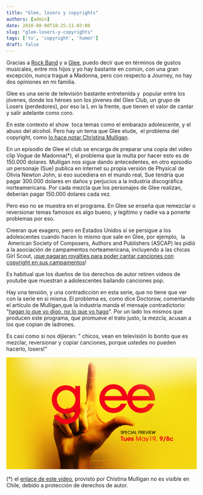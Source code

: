 ```yaml
---
title: "Glee, losers y copyrights"
authors: [admin]
date: 2010-08-08T18:25:11-03:00
slug: "glee-losers-y-copyrights"
tags: ['tv', 'copyright', 'humor']
draft: false
---
```


Gracias a [Rock Band](/blog/2010/02/fake-plastic-rock.html) y a
[Glee](http://es.wikipedia.org/wiki/Glee_(serie_de_televisi%C3%B3n)), puedo
decir que en términos de gustos musicales, entre mis hijos y yo hay
bastante en común, con una gran excepción, nunca tragué a Madonna, pero
con respecto a Journey, no hay dos opiniones en mi familia.

Glee es una serie de televisión bastante entretenida y  popular entre
los jóvenes, donde los héroes son los jóvenes del Glee Club, un grupo de
Losers (perdedores), por eso la L en la frente, que tienen el valor de
cantar y salir adelante como coro.

En este contexto el show  toca temas como el embarazo adolescente, y el
abuso del alcohol. Pero hay un tema que Glee elude,  el problema del
copyright, como 
[lo hace notar Christina Mulligan](http://balkin.blogspot.com/2010/06/copyright-elephant-in-middle-of-glee.html).

En un episodio de Glee el club se encarga de preparar una copia del
video clip Vogue de Madonna(\*), el problema que la multa por hacer esto
es de 150.000 dolares. Mulligan nos sigue dando antecedentes, en otro
episodio un personaje (Sue) publica en internet su propia versión de
Physical de Olivia Newton John, si eso sucediera en el mundo real, Sue
tendría que pagar 300.000 dolares en daños y perjucios a la industria
discográfica norteamericana. Por cada mezcla que los personajes de Glee
realizan, deberían pagar 150.000 dolares cada vez.

Pero eso no se muestra en el programa. En Glee se enseña que remezclar o
reversionar temas famosos es algo bueno, y legítimo y nadie va a ponerte
problemas por eso.

Creeran que exagero, pero en Estados Unidos sí se persigue a los
adolescentes cuando hacen lo mismo que sale en Glee, por ejemplo,  la
 American Society of Composers, Authors and Publishers (ASCAP) les pidió
a la asociación de campamentos norteamericana, incluyendo a las chicas
Girl Scout, ¡[que pagaran royalties para poder cantar canciones con
copyright en sus campamentos](http://www.nytimes.com/1996/12/17/nyregion/ascap-asks-royalties-from-girl-scouts-and-regrets-it.html?pagewanted=all)!

Es habitual que los dueños de los derechos de autor retiren videos de
youtube que muestran a adolescentes bailando canciones pop.

Hay una tensión, y una contradicción en esta serie, que no tiene que ver
con la serie en si misma. El problema es, como dice Doctorow, comentando
el artículo de Mulligan,que la industria manda el mensaje
contradictorio: "[hagan lo que yo digo, no lo que yo
hago](https://boingboing.net/2010/06/09/glee-vs-copyright-do.html)".
Por un lado los mismos que producen este programa, que promueve el trato
justo, la mezcla, acusan a los que copian de ladrones.

Es casi como si nos dijieran: " chicos, vean en televisión lo bonito
que es mezclar, reversionar y copiar canciones, porque ustedes no pueden
hacerlo, losers!"

![](glee.jpg)

(\*) el [enlace de este video](http://www.youtube.com/watch?v=GuJQSAiODqI), provisto por
Chistina Mulligan no es visible en Chile, debido a protección de
derechos de autor.
